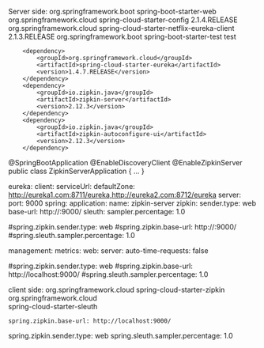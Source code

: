 Server side:
<dependency>
			<groupId>org.springframework.boot</groupId>
			<artifactId>spring-boot-starter-web</artifactId>
		</dependency>
		<dependency>
			<groupId>org.springframework.cloud</groupId>
			<artifactId>spring-cloud-starter-config</artifactId>
			<version>2.1.4.RELEASE</version>
		</dependency>
		<dependency>
			<groupId>org.springframework.cloud</groupId>
			<artifactId>spring-cloud-starter-netflix-eureka-client</artifactId>
			<version>2.1.3.RELEASE</version>
		</dependency>
		<dependency>
			<groupId>org.springframework.boot</groupId>
			<artifactId>spring-boot-starter-test</artifactId>
			<scope>test</scope>
		</dependency>
		
		<dependency>
        	<groupId>org.springframework.cloud</groupId>
        	<artifactId>spring-cloud-starter-eureka</artifactId>
        	<version>1.4.7.RELEASE</version>
	    </dependency>
	    <dependency>
	        <groupId>io.zipkin.java</groupId>
	        <artifactId>zipkin-server</artifactId>
	        <version>2.12.3</version>
	    </dependency>
	    <dependency>
	        <groupId>io.zipkin.java</groupId>
	        <artifactId>zipkin-autoconfigure-ui</artifactId>
	        <version>2.12.3</version>
	    </dependency>
      
@SpringBootApplication
@EnableDiscoveryClient
@EnableZipkinServer
public class ZipkinServerApplication {
...
}

eureka:
  client:
    serviceUrl:
      defaultZone: http://eureka1.com:8711/eureka,http://eureka2.com:8712/eureka
server:
  port: 9000
spring:
  application:
    name: zipkin-server
  zipkin:
    sender.type: web 
    base-url: http://:9000/
  sleuth:
    sampler.percentage: 1.0


#spring.zipkin.sender.type: web 
#spring.zipkin.base-url: http://:9000/
#spring.sleuth.sampler.percentage: 1.0
 
 
management:
  metrics:
    web:
      server:
        auto-time-requests: false

#spring.zipkin.sender.type: web 
#spring.zipkin.base-url: http://localhost:9000/
#spring.sleuth.sampler.percentage: 1.0



client side:
<dependency>
		    <groupId>org.springframework.cloud</groupId>
		    <artifactId>spring-cloud-starter-zipkin</artifactId>
		</dependency>
		<dependency>  
			 <groupId>org.springframework.cloud</groupId>  
			 <artifactId>spring-cloud-starter-sleuth</artifactId>  
		</dependency>
    
    
    
    spring.zipkin.base-url: http://localhost:9000/
spring.zipkin.sender.type: web
spring.sleuth.sampler.percentage: 1.0
